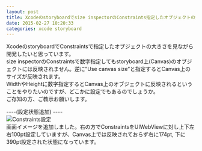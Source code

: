 ```yaml
---
layout: post
title: Xcodeのstoryboardでsize inspectorのConstraints指定したオブジェクトの大きさを把握したい
date: 2015-02-27 10:20:33
categories: xcode storyboard
---
```

<p>XcodeのstoryboardでConstraintsで指定したオブジェクトの大きさを見ながら開発したいと思っています。<br>
size inspectorのConstraintsで数字指定してもstoryboard上(Canvas)のオブジェクトには反映されません。逆に”Use canvas size”と指定するとCanvas上のサイズが反映されます。<br>
WidthやHeightに数字指定するとCanvas上のオブジェクトに反映されるということをやりたいのですが、どこかに設定でもあるのでしょうか。<br>
ご存知の方、ご教示お願いします。</p>

<p>----(設定状態追加) ----<br>
<img src="https://i.stack.imgur.com/RSpgR.png" alt="Constraints設定"><br>
画面イメージを追加しました。右の方でConstraintsをUIWebViewに対し上下左右100pt設定していますが、Canvas上では反映されておらず右に174pt, 下に390pt設定された状態になっています。</p>
